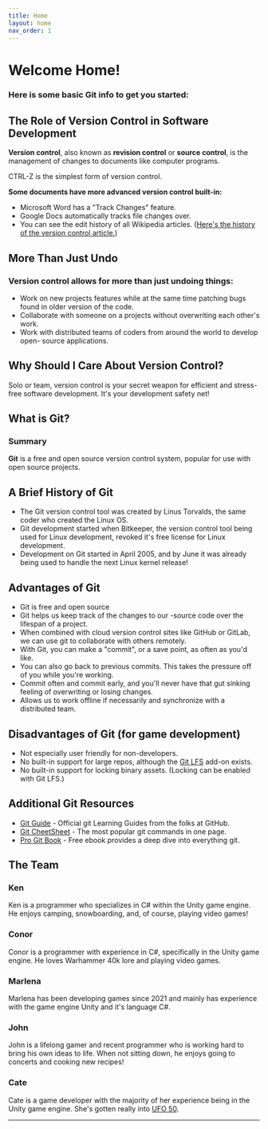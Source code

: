 ```yaml
---
title: Home
layout: home
nav_order: 1
---
```


# Welcome Home! 
### Here is some basic Git info to get you started:

## The Role of Version Control in Software Development

**Version control**, also known as **revision control** or **source control**, is the
management of changes to documents like computer programs.

CTRL-Z is the simplest form of version control.

**Some documents have more advanced version control built-in:**
- Microsoft Word has a "Track Changes" feature.
- Google Docs automatically tracks file changes over.
- You can see the edit history of all Wikipedia articles.
([Here's the history of the version control article.](https://en.wikipedia.org/w/index.php?title=Version_control&action=history))

## More Than Just Undo

### **Version control allows for more than just undoing things:**
- Work on new projects features while at the same time patching bugs found in older
  version of the code.
- Collaborate with someone on a projects without overwriting each other's work.
- Work with distributed teams of coders from around the world to develop open-
  source applications.

## Why Should I Care About Version Control?
Solo or team, version control is your secret weapon for efficient and stress-free
software development.
 It's your development safety net!

## What is Git?
### Summary
**Git** is a free and open source version control system, popular for use with open source projects.

## A Brief History of Git
- The Git version control tool was created by Linus Torvalds, the same coder who created the Linux OS.
- Git development started when Bitkeeper, the version control tool being used for Linux development, revoked it's free license for Linux development.
- Development on Git started in April 2005, and by June it was already being used to handle the next Linux kernel release!

## Advantages of Git
- Git is free and open source
- Git helps us keep track of the changes to our -source code over the lifespan of a project.
- When combined with cloud version control sites like GitHub or GitLab, we can use git to collaborate with others remotely.
- With Git, you can make a "commit", or a save point, as often as you'd like.
- You can also go back to previous commits. This takes the pressure off of you while you're working.
- Commit often and commit early, and you'll never have that gut sinking feeling of overwriting or losing changes.
- Allows us to work offline if necessarily and synchronize with a distributed team.

## Disadvantages of Git (for game development)
- Not especially user friendly for non-developers.
- No built-in support for large repos, although the [Git LFS](https://git-lfs.com/) add-on exists.
- No built-in support for locking binary assets. (Locking can be enabled with Git LFS.)

## Additional Git Resources

- [Git Guide](https://github.com/git-guides) - Official git Learning Guides from the folks at GitHub.
- [Git CheetSheet](https://training.github.com/downloads/github-git-cheat-sheet/) - The most popular git commands in one page.
- [Pro Git Book](https://git-scm.com/book/en/v2) - Free ebook provides a deep dive into everything git.


## The Team

### Ken

Ken is a programmer who specializes in C# within the Unity game engine. He enjoys camping, snowboarding, and, of course, playing video games!

### Conor

Conor is a programmer with experience in C#, specifically in the Unity game engine. 
He loves Warhammer 40k lore and playing video games.

### Marlena
Marlena has been developing games since 2021 and mainly has experience with the game engine Unity and it's language C#.

### John

John is a lifelong gamer and recent programmer who is working hard to bring his own ideas to life. When not sitting down, he enjoys going to concerts and cooking new recipes!

### Cate

Cate is a game developer with the majority of her experience being in the Unity game engine. She's gotten really into [UFO 50].

----

[Just the Docs]: https://just-the-docs.github.io/just-the-docs/
[GitHub Pages]: https://docs.github.com/en/pages
[README]: [https://github.com/just-the-docs/just-the-docs-template/blob/main/README.md](https://github.com/StungEye-RRC/Just-The-Docs-Template#readme)
[Jekyll]: https://jekyllrb.com
[Markdown Syntax]: https://docs.github.com/en/get-started/writing-on-github/getting-started-with-writing-and-formatting-on-github/basic-writing-and-formatting-syntax
[UFO 50]: https://50games.fun/
